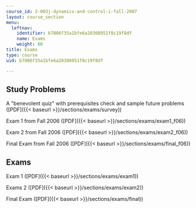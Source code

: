 ```yaml
---
course_id: 2-003j-dynamics-and-control-i-fall-2007
layout: course_section
menu:
  leftnav:
    identifier: b7806f35a1bfe6a20308951f8c19f8df
    name: Exams
    weight: 60
title: Exams
type: course
uid: b7806f35a1bfe6a20308951f8c19f8df

---
```


Study Problems
--------------

A "benevolent quiz" with prerequisites check and sample future problems ([PDF]({{< baseurl >}}/sections/exams/survey))

Exam 1 from Fall 2006 ([PDF]({{< baseurl >}}/sections/exams/exam1_f06))

Exam 2 from Fall 2006 ([PDF]({{< baseurl >}}/sections/exams/exam2_f06))

Final Exam from Fall 2006 ([PDF]({{< baseurl >}}/sections/exams/final_f06))

Exams
-----

Exam 1 ([PDF]({{< baseurl >}}/sections/exams/exam1))

Exams 2 ([PDF]({{< baseurl >}}/sections/exams/exam2))

Final Exam ([PDF]({{< baseurl >}}/sections/exams/final))